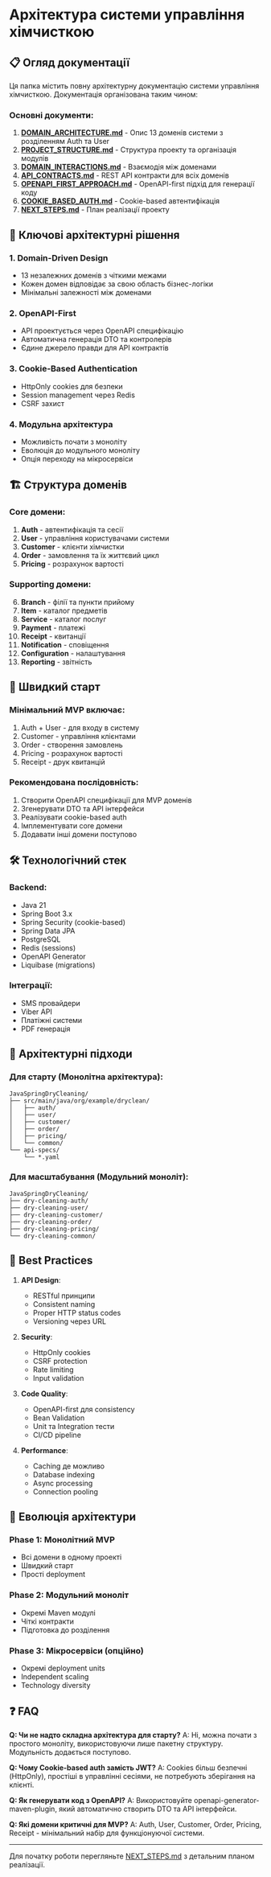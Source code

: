 # Архітектура системи управління хімчисткою

## 📋 Огляд документації

Ця папка містить повну архітектурну документацію системи управління хімчисткою. Документація організована таким чином:

### Основні документи:
1. **[DOMAIN_ARCHITECTURE.md](DOMAIN_ARCHITECTURE.md)** - Опис 13 доменів системи з розділенням Auth та User
2. **[PROJECT_STRUCTURE.md](PROJECT_STRUCTURE.md)** - Структура проекту та організація модулів
3. **[DOMAIN_INTERACTIONS.md](DOMAIN_INTERACTIONS.md)** - Взаємодія між доменами
4. **[API_CONTRACTS.md](API_CONTRACTS.md)** - REST API контракти для всіх доменів
5. **[OPENAPI_FIRST_APPROACH.md](OPENAPI_FIRST_APPROACH.md)** - OpenAPI-first підхід для генерації коду
6. **[COOKIE_BASED_AUTH.md](COOKIE_BASED_AUTH.md)** - Cookie-based автентифікація
7. **[NEXT_STEPS.md](NEXT_STEPS.md)** - План реалізації проекту

## 🎯 Ключові архітектурні рішення

### 1. Domain-Driven Design
- 13 незалежних доменів з чіткими межами
- Кожен домен відповідає за свою область бізнес-логіки
- Мінімальні залежності між доменами

### 2. OpenAPI-First
- API проектується через OpenAPI специфікацію
- Автоматична генерація DTO та контролерів
- Єдине джерело правди для API контрактів

### 3. Cookie-Based Authentication
- HttpOnly cookies для безпеки
- Session management через Redis
- CSRF захист

### 4. Модульна архітектура
- Можливість почати з моноліту
- Еволюція до модульного моноліту
- Опція переходу на мікросервіси

## 🏗 Структура доменів

### Core домени:
1. **Auth** - автентифікація та сесії
2. **User** - управління користувачами системи
3. **Customer** - клієнти хімчистки
4. **Order** - замовлення та їх життєвий цикл
5. **Pricing** - розрахунок вартості

### Supporting домени:
6. **Branch** - філії та пункти прийому
7. **Item** - каталог предметів
8. **Service** - каталог послуг
9. **Payment** - платежі
10. **Receipt** - квитанції
11. **Notification** - сповіщення
12. **Configuration** - налаштування
13. **Reporting** - звітність

## 🚀 Швидкий старт

### Мінімальний MVP включає:
1. Auth + User - для входу в систему
2. Customer - управління клієнтами
3. Order - створення замовлень
4. Pricing - розрахунок вартості
5. Receipt - друк квитанцій

### Рекомендована послідовність:
1. Створити OpenAPI специфікації для MVP доменів
2. Згенерувати DTO та API інтерфейси
3. Реалізувати cookie-based auth
4. Імплементувати core домени
5. Додавати інші домени поступово

## 🛠 Технологічний стек

### Backend:
- Java 21
- Spring Boot 3.x
- Spring Security (cookie-based)
- Spring Data JPA
- PostgreSQL
- Redis (sessions)
- OpenAPI Generator
- Liquibase (migrations)

### Інтеграції:
- SMS провайдери
- Viber API
- Платіжні системи
- PDF генерація

## 📐 Архітектурні підходи

### Для старту (Монолітна архітектура):
```
JavaSpringDryCleaning/
├── src/main/java/org/example/dryclean/
│   ├── auth/
│   ├── user/
│   ├── customer/
│   ├── order/
│   ├── pricing/
│   └── common/
└── api-specs/
    └── *.yaml
```

### Для масштабування (Модульний моноліт):
```
JavaSpringDryCleaning/
├── dry-cleaning-auth/
├── dry-cleaning-user/
├── dry-cleaning-customer/
├── dry-cleaning-order/
├── dry-cleaning-pricing/
└── dry-cleaning-common/
```

## 📝 Best Practices

1. **API Design**:
   - RESTful принципи
   - Consistent naming
   - Proper HTTP status codes
   - Versioning через URL

2. **Security**:
   - HttpOnly cookies
   - CSRF protection
   - Rate limiting
   - Input validation

3. **Code Quality**:
   - OpenAPI-first для consistency
   - Bean Validation
   - Unit та Integration тести
   - CI/CD pipeline

4. **Performance**:
   - Caching де можливо
   - Database indexing
   - Async processing
   - Connection pooling

## 🔄 Еволюція архітектури

### Phase 1: Монолітний MVP
- Всі домени в одному проекті
- Швидкий старт
- Прості deployment

### Phase 2: Модульний моноліт
- Окремі Maven модулі
- Чіткі контракти
- Підготовка до розділення

### Phase 3: Мікросервіси (опційно)
- Окремі deployment units
- Independent scaling
- Technology diversity

## ❓ FAQ

**Q: Чи не надто складна архітектура для старту?**
A: Ні, можна почати з простого моноліту, використовуючи лише пакетну структуру. Модульність додається поступово.

**Q: Чому Cookie-based auth замість JWT?**
A: Cookies більш безпечні (HttpOnly), простіші в управлінні сесіями, не потребують зберігання на клієнті.

**Q: Як генерувати код з OpenAPI?**
A: Використовуйте openapi-generator-maven-plugin, який автоматично створить DTO та API інтерфейси.

**Q: Які домени критичні для MVP?**
A: Auth, User, Customer, Order, Pricing, Receipt - мінімальний набір для функціонуючої системи.

---

Для початку роботи перегляньте [NEXT_STEPS.md](NEXT_STEPS.md) з детальним планом реалізації.